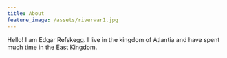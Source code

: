 ```yaml
---
title: About
feature_image: /assets/riverwar1.jpg
---
```


Hello! I am Edgar Refskegg. I live in the kingdom of Atlantia and have
spent much time in the East Kingdom. 
